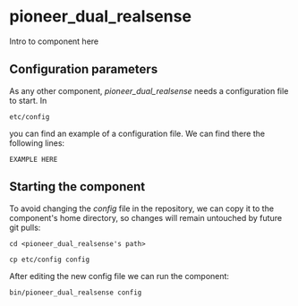 # pioneer_dual_realsense
Intro to component here


## Configuration parameters
As any other component, *pioneer_dual_realsense* needs a configuration file to start. In
```
etc/config
```
you can find an example of a configuration file. We can find there the following lines:
```
EXAMPLE HERE
```

## Starting the component
To avoid changing the *config* file in the repository, we can copy it to the component's home directory, so changes will remain untouched by future git pulls:

```
cd <pioneer_dual_realsense's path> 
```
```
cp etc/config config
```

After editing the new config file we can run the component:

```
bin/pioneer_dual_realsense config
```
